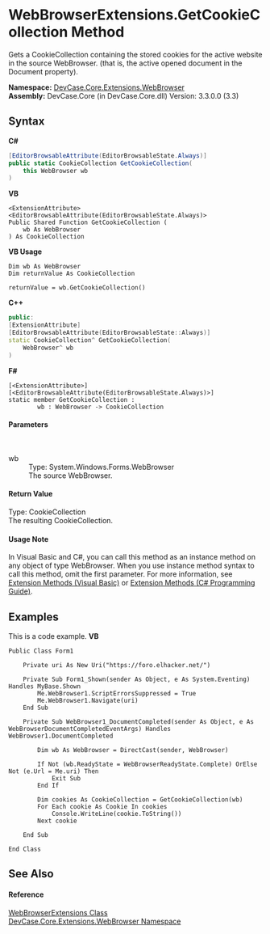# WebBrowserExtensions.GetCookieCollection Method 
 

Gets a CookieCollection containing the stored cookies for the active website in the source WebBrowser. (that is, the active opened document in the Document property).

**Namespace:**&nbsp;<a href="N_DevCase_Core_Extensions_WebBrowser">DevCase.Core.Extensions.WebBrowser</a><br />**Assembly:**&nbsp;DevCase.Core (in DevCase.Core.dll) Version: 3.3.0.0 (3.3)

## Syntax

**C#**<br />
``` C#
[EditorBrowsableAttribute(EditorBrowsableState.Always)]
public static CookieCollection GetCookieCollection(
	this WebBrowser wb
)
```

**VB**<br />
``` VB
<ExtensionAttribute>
<EditorBrowsableAttribute(EditorBrowsableState.Always)>
Public Shared Function GetCookieCollection ( 
	wb As WebBrowser
) As CookieCollection
```

**VB Usage**<br />
``` VB Usage
Dim wb As WebBrowser
Dim returnValue As CookieCollection

returnValue = wb.GetCookieCollection()
```

**C++**<br />
``` C++
public:
[ExtensionAttribute]
[EditorBrowsableAttribute(EditorBrowsableState::Always)]
static CookieCollection^ GetCookieCollection(
	WebBrowser^ wb
)
```

**F#**<br />
``` F#
[<ExtensionAttribute>]
[<EditorBrowsableAttribute(EditorBrowsableState.Always)>]
static member GetCookieCollection : 
        wb : WebBrowser -> CookieCollection 

```


#### Parameters
&nbsp;<dl><dt>wb</dt><dd>Type: System.Windows.Forms.WebBrowser<br />The source WebBrowser.</dd></dl>

#### Return Value
Type: CookieCollection<br />The resulting CookieCollection.

#### Usage Note
In Visual Basic and C#, you can call this method as an instance method on any object of type WebBrowser. When you use instance method syntax to call this method, omit the first parameter. For more information, see <a href="https://docs.microsoft.com/dotnet/visual-basic/programming-guide/language-features/procedures/extension-methods">Extension Methods (Visual Basic)</a> or <a href="https://docs.microsoft.com/dotnet/csharp/programming-guide/classes-and-structs/extension-methods">Extension Methods (C# Programming Guide)</a>.

## Examples
This is a code example. 
**VB**<br />
``` VB
Public Class Form1

    Private uri As New Uri("https://foro.elhacker.net/")

    Private Sub Form1_Shown(sender As Object, e As System.Eventing) Handles MyBase.Shown
        Me.WebBrowser1.ScriptErrorsSuppressed = True
        Me.WebBrowser1.Navigate(uri)
    End Sub

    Private Sub WebBrowser1_DocumentCompleted(sender As Object, e As WebBrowserDocumentCompletedEventArgs) Handles WebBrowser1.DocumentCompleted

        Dim wb As WebBrowser = DirectCast(sender, WebBrowser)

        If Not (wb.ReadyState = WebBrowserReadyState.Complete) OrElse Not (e.Url = Me.uri) Then
            Exit Sub
        End If

        Dim cookies As CookieCollection = GetCookieCollection(wb)
        For Each cookie As Cookie In cookies
            Console.WriteLine(cookie.ToString())
        Next cookie

    End Sub

End Class
```


## See Also


#### Reference
<a href="T_DevCase_Core_Extensions_WebBrowser_WebBrowserExtensions">WebBrowserExtensions Class</a><br /><a href="N_DevCase_Core_Extensions_WebBrowser">DevCase.Core.Extensions.WebBrowser Namespace</a><br />